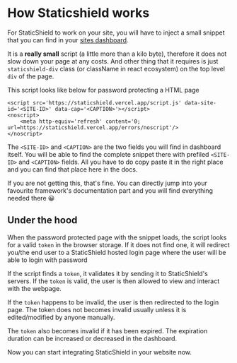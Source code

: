 # How Staticshield works

For StaticShield to work on your site, you will have to inject a small snippet that you can find in your
[sites dashboard](https://staticshield.vercel.app/dashboard).

It is a **really small** script (a little more than a kilo byte), therefore it does not slow down your page at any costs. And other thing that it requires is just `staticshield-div` class (or className in react ecosystem)
on the top level `div` of the page. 

This script looks like below for password protecting a HTML page

```
<script src='https://staticshield.vercel.app/script.js' data-site-id='<SITE-ID>' data-cap='<CAPTION>'></script>  
<noscript> 
	<meta http-equiv='refresh' content='0; url=https://staticshield.vercel.app/errors/noscript'/>
</noscript>
```

The `<SITE-ID>` and `<CAPTION>` are the two fields you will find in dashboard itself. You will be able to
find the complete snippet there with prefiled `<SITE-ID>` and `<CAPTION>` fields. All you have to do copy
paste it in the right place and you can find that place here in the docs.

If you are not getting this, that's fine. You can directly jump into
your favourite framework's documentation part and you will find everything needed there 😀

## Under the hood

When the password protected page with the snippet loads, the script looks for a valid `token` in the browser
storage. If it does not find one, it will redirect you/the end user to a StaticShield hosted login page
where the user will be able to login with password

If the script finds a `token`, it validates it by sending it to StaticShield's servers. If the `token` is valid, the user is
then allowed to view and interact with the webpage. 

If the `token` happens to be invalid, the user is then redirected to the login page. The token does not becomes invalid
usually unless it is edited/modified by anyone manually.

The `token` also becomes invalid if it has been expired. The expiration duration can be increased or decreased in the dashboard.

Now you can start integrating StaticShield in your website now.